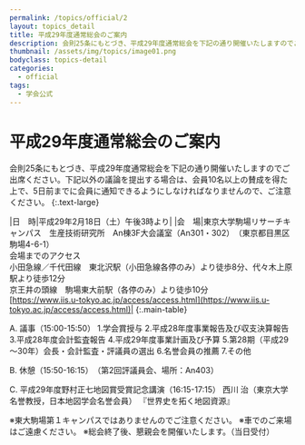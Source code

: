 ```yaml
---
permalink: /topics/official/2
layout: topics_detail
title: 平成29年度通常総会のご案内
description: 会則25条にもとづき、平成29年度通常総会を下記の通り開催いたしますのでご出席ください。下記以外の議論を提出する場合は、会員10名以上の賛成を得た上で、5日前までに会員に通知できるようにしなければなりませんので、ご注意ください。
thumbnail: /assets/img/topics/image01.png
bodyclass: topics-detail
categories:
  - official
tags:
  - 学会公式
---
```


# 平成29年度通常総会のご案内

会則25条にもとづき、平成29年度通常総会を下記の通り開催いたしますのでご出席ください。下記以外の議論を提出する場合は、会員10名以上の賛成を得た上で、5日前までに会員に通知できるようにしなければなりませんので、ご注意ください。
{:.text-large}

|日　時|平成29年2月18日（土）午後3時より|
|会　場|東京大学駒場リサーチキャンパス　生産技術研究所　An棟3F大会議室（An301・302）　（東京都目黒区駒場4-6-1）<br>会場までのアクセス<br>小田急線／千代田線　東北沢駅（小田急線各停のみ）より徒歩8分、代々木上原駅より徒歩12分<br>京王井の頭線　駒場東大前駅（各停のみ）より徒歩10分<br>[https://www.iis.u-tokyo.ac.jp/access/access.html](https://www.iis.u-tokyo.ac.jp/access/access.html)|
{:.main-table}

A. 議事（15:00-15:50）
1.学会賞授与
2.平成28年度事業報告及び収支決算報告
3.平成28年度会計監査報告
4.平成29年度事業計画及び予算
5.第28期（平成29～30年）会長・会計監査・評議員の選出
6.名誉会員の推薦
7.その他

B. 休憩（15:50-16:15）　（第2回評議員会、場所：An403）

C. 平成29年度野村正七地図賞受賞記念講演（16:15-17:15）
西川 治（東京大学名誉教授，日本地図学会名誉会員）
『世界史を拓く地図資源』

※東大駒場第１キャンパスではありませんのでご注意ください。
※車でのご来場はご遠慮ください。
※総会終了後、懇親会を開催いたします。（当日受付）
